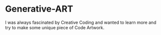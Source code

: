 # Generative-ART
I was always fascinated by Creative Coding and wanted to learn more and try to make some unique piece of Code Artwork.

